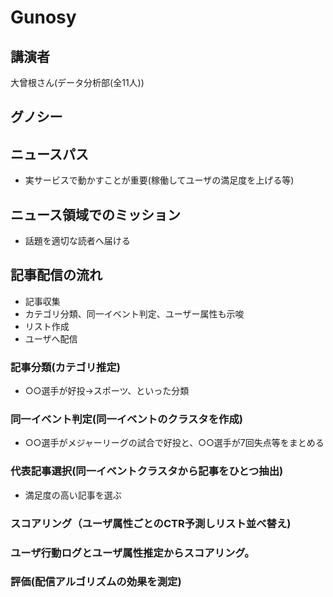 # Gunosy
## 講演者
大曾根さん(データ分析部(全11人))

## グノシー

## ニュースパス
- 実サービスで動かすことが重要(稼働してユーザの満足度を上げる等)

## ニュース領域でのミッション
- 話題を適切な読者へ届ける

## 記事配信の流れ
- 記事収集
- カテゴリ分類、同一イベント判定、ユーザー属性も示唆
- リスト作成
- ユーザへ配信

### 記事分類(カテゴリ推定)
- ○○選手が好投→スポーツ、といった分類
### 同一イベント判定(同一イベントのクラスタを作成)
- ○○選手がメジャーリーグの試合で好投と、○○選手が7回失点等をまとめる
### 代表記事選択(同一イベントクラスタから記事をひとつ抽出)
- 満足度の高い記事を選ぶ
### スコアリング（ユーザ属性ごとのCTR予測しリスト並べ替え)

### ユーザ行動ログとユーザ属性推定からスコアリング。

### 評価(配信アルゴリズムの効果を測定)
